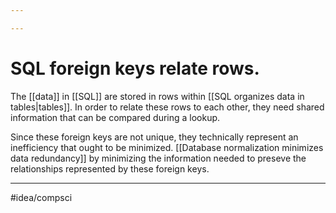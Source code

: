 ```yaml
---

---
```

# SQL foreign keys relate rows. 
The [[data]] in [[SQL]] are stored in rows within [[SQL organizes data in tables|tables]]. In order to relate these rows to each other, they need shared information that can be compared during a lookup. 

Since these foreign keys are not unique, they technically represent an inefficiency that ought to be minimized. [[Database normalization minimizes data redundancy]] by minimizing the information needed to preseve the relationships represented by these foreign keys. 

---
#idea/compsci 